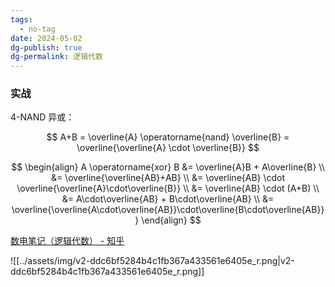 ```yaml
---
tags:
  - no-tag
date: 2024-05-02
dg-publish: true
dg-permalink: 逻辑代数
---
```








### 实战

4-NAND 异或：

$$
A+B = \overline{A} \operatorname{nand} \overline{B} = \overline{\overline{A} \cdot \overline{B}}
$$

$$
\begin{align}
A \operatorname{xor} B 
&= \overline{A}B + A\overline{B} \\
&= \overline{\overline{AB}+AB} \\
&= \overline{AB} \cdot \overline{\overline{A}\cdot\overline{B}} \\
&= \overline{AB} \cdot (A+B) \\
&= A\cdot\overline{AB} + B\cdot\overline{AB} \\
&= \overline{\overline{A\cdot\overline{AB}}\cdot\overline{B\cdot\overline{AB}}}
\end{align}
$$


[数电笔记（逻辑代数） - 知乎](https://zhuanlan.zhihu.com/p/473625059)


![[../assets/img/v2-ddc6bf5284b4c1fb367a433561e6405e_r.png|v2-ddc6bf5284b4c1fb367a433561e6405e_r.png]]